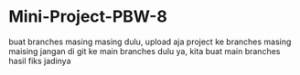 # Mini-Project-PBW-8

buat branches masing masing dulu, upload aja project ke branches masing maising
jangan di git ke main branches dulu ya, kita buat main branches hasil fiks jadinya
